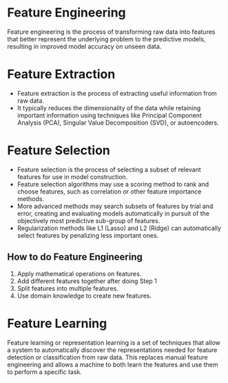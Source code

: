 # Feature Engineering
Feature engineering is the process of transforming raw data into features that better represent the underlying problem to the predictive models, resulting in improved model accuracy on unseen data.

# Feature Extraction
- Feature extraction is the process of extracting useful information from raw data. 
- It typically reduces the dimensionality of the data while retaining important information using techniques like Principal Component Analysis (PCA), Singular Value Decomposition (SVD), or autoencoders.

# Feature Selection
- Feature selection is the process of selecting a subset of relevant features for use in model construction. 
- Feature selection algorithms may use a scoring method to rank and choose features, such as correlation or other feature importance methods.
- More advanced methods may search subsets of features by trial and error, creating and evaluating models automatically in pursuit of the objectively most predictive sub-group of features.
- Regularization methods like L1 (Lasso) and L2 (Ridge) can automatically select features by penalizing less important ones.

## How to do Feature Engineering
1. Apply mathematical operations on features.
2. Add different features together after doing Step 1
3. Split features into multiple features.
4. Use domain knowledge to create new features.


# Feature Learning
Feature learning or representation learning is a set of techniques that allow a system to automatically discover the representations needed for feature detection or classification from raw data. This replaces manual feature engineering and allows a machine to both learn the features and use them to perform a specific task. 